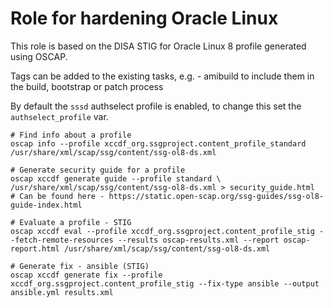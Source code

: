 # Role for hardening Oracle Linux
This role is based on the DISA STIG for Oracle Linux 8 profile generated using OSCAP.

Tags can be added to the existing tasks, e.g. - amibuild to include them in the build, bootstrap or patch process

By default the `sssd` authselect profile is enabled, to change this set the `authselect_profile` var.

```
# Find info about a profile
oscap info --profile xccdf_org.ssgproject.content_profile_standard /usr/share/xml/scap/ssg/content/ssg-ol8-ds.xml

# Generate security guide for a profile
oscap xccdf generate guide --profile standard \
/usr/share/xml/scap/ssg/content/ssg-ol8-ds.xml > security_guide.html
# Can be found here - https://static.open-scap.org/ssg-guides/ssg-ol8-guide-index.html

# Evaluate a profile - STIG
oscap xccdf eval --profile xccdf_org.ssgproject.content_profile_stig --fetch-remote-resources --results oscap-results.xml --report oscap-report.html /usr/share/xml/scap/ssg/content/ssg-ol8-ds.xml

# Generate fix - ansible (STIG)
oscap xccdf generate fix --profile xccdf_org.ssgproject.content_profile_stig --fix-type ansible --output ansible.yml results.xml
```
